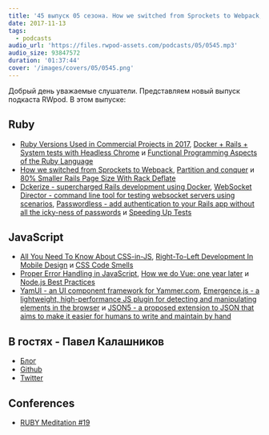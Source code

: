 ```yaml
---
title: '45 выпуск 05 сезона. How we switched from Sprockets to Webpack, CSS Code Smells, WebSocket Director, JSON5 и прочее'
date: 2017-11-13
tags:
  - podcasts
audio_url: 'https://files.rwpod-assets.com/podcasts/05/0545.mp3'
audio_size: 93847572
duration: '01:37:44'
cover: '/images/covers/05/0545.png'
---
```


Добрый день уважаемые слушатели. Представляем новый выпуск подкаста RWpod. В этом выпуске:

## Ruby

- [Ruby Versions Used in Commercial Projects in 2017](https://semaphoreci.com/blog/2017/11/08/ruby-versions-used-in-commercial-projects-in-2017.html), [Docker + Rails + System tests with Headless Chrome](https://dev.to/dstull/docker--rails--system-tests-with-headless-chrome-d00) и [Functional Programming Aspects of the Ruby Language](http://gustavocaso.github.io/2017/11/functional-programming-aspects-of-the-ruby-language/)
- [How we switched from Sprockets to Webpack](https://rossta.net/blog/from-sprockets-to-webpack.html), [Partition and conquer](https://evilmartians.com/chronicles/partition-and-conquer) и [80% Smaller Rails Page Size With Rack Deflate](https://www.schneems.com/2017/11/08/80-smaller-rails-footprint-with-rack-deflate/)
- [Dckerize - supercharged Rails development using Docker](https://github.com/pacuna/dckerize), [WebSocket Director - command line tool for testing websocket servers using scenarios](https://github.com/palkan/wsdirector), [Passwordless - add authentication to your Rails app without all the icky-ness of passwords](https://github.com/mikker/passwordless) и [Speeding Up Tests](https://www.driftingruby.com/episodes/speeding-up-tests)

## JavaScript

- [All You Need To Know About CSS-in-JS](https://hackernoon.com/all-you-need-to-know-about-css-in-js-984a72d48ebc), [Right-To-Left Development In Mobile Design](https://www.smashingmagazine.com/2017/11/right-to-left-mobile-design/) и [CSS Code Smells](https://css-tricks.com/css-code-smells/)
- [Proper Error Handling in JavaScript](https://scotch.io/tutorials/proper-error-handling-in-javascript), [How we do Vue: one year later](https://about.gitlab.com/2017/11/09/gitlab-vue-one-year-later/) и [Node.js Best Practices](https://github.com/i0natan/nodebestpractices)
- [YamUI - an UI component framework for Yammer.com](https://microsoft.github.io/YamUI/), [Emergence.js - a lightweight, high-performance JS plugin for detecting and manipulating elements in the browser](https://xtianmiller.github.io/emergence.js/) и [JSON5 - a proposed extension to JSON that aims to make it easier for humans to write and maintain by hand](http://json5.org/)

## В гостях - Павел Калашников

- [Блог](http://pavelkalashnikov.tumblr.com/)
- [Github](https://github.com/kalashnikovisme)
- [Twitter](https://twitter.com/kalashnikovisme)

## Conferences

- [RUBY Meditation #19](http://www.rubymeditation.com/)
